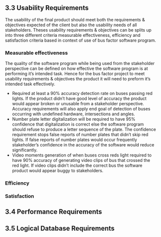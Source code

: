 ## 3.3 Usability Requirements
The usability of the final product should meet both the requirements & objectives expected of the client but also the usability needs of all stakeholders. Theses usability requirements & objectives can be splits up into three different criteria measurable effectiveness, efficiency and satisfaction criteria based in context of use of bus factor software program.
### Measurable effectiveness
The quality of the software program while being used from the stakeholder perspective can be defined on how effective the software program is at performing it’s intended task.  Hence for the bus factor project to meet usability requirements & objectives the product it will need to preform it’s intended task effectively. 
*	Required at least a 90% accuracy detection rate on buses passing red lights. If the product didn’t have good level of accuracy the product would appear broken or unusable from a stakeholder perspective. Accuracy requirements will also apply end goal of detection of buses occurring with undefined hardware, intersections and angles. 
*	Number plate letter digitalization will be required to have 95% confidence that digitalization is correct else the software program should refuse to produce a letter sequence of the plate. The confidence requirement stops false reports of number plates that didn’t skip red lights. If false reports of number plates would occur frequently stakeholder’s confidence in the accuracy of the software would reduce significantly.
*	Video moments generation of when buses cross reds light required to have 90% accuracy of generating video clips of bus that crossed the red light. If video clips didn’t include the correct bus the software product would appear buggy to stakeholders. 
 
### Efficiency

### Satisfaction

## 3.4 Performance Requirements

## 3.5 Logical Database Requirements